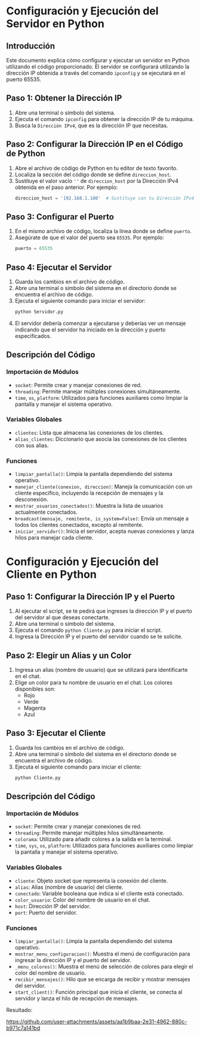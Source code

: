 # Configuración y Ejecución del Servidor en Python

## Introducción

Este documento explica cómo configurar y ejecutar un servidor en Python utilizando el código proporcionado. El servidor se configurará utilizando la dirección IP obtenida a través del comando `ipconfig` y se ejecutará en el puerto 65535.

## Paso 1: Obtener la Dirección IP

1. Abre una terminal o símbolo del sistema.
2. Ejecuta el comando `ipconfig` para obtener la dirección IP de tu máquina.
3. Busca la `Dirección IPv4`, que es la dirección IP que necesitas.

## Paso 2: Configurar la Dirección IP en el Código de Python

1. Abre el archivo de código de Python en tu editor de texto favorito.
2. Localiza la sección del código donde se define `direccion_host`.
3. Sustituye el valor vacío `''` de `direccion_host` por la Dirección IPv4 obtenida en el paso anterior. Por ejemplo:
    ```python
    direccion_host = '192.168.1.100'  # Sustituye con tu Dirección IPv4
    ```

## Paso 3: Configurar el Puerto

1. En el mismo archivo de código, localiza la línea donde se define `puerto`.
2. Asegúrate de que el valor del puerto sea `65535`. Por ejemplo:
    ```python
    puerto = 65535
    ```

## Paso 4: Ejecutar el Servidor

1. Guarda los cambios en el archivo de código.
2. Abre una terminal o símbolo del sistema en el directorio donde se encuentra el archivo de código.
3. Ejecuta el siguiente comando para iniciar el servidor:
    ```sh
    python Servidor.py
    ```
4. El servidor debería comenzar a ejecutarse y deberías ver un mensaje indicando que el servidor ha iniciado en la dirección y puerto especificados.

## Descripción del Código

### Importación de Módulos

- `socket`: Permite crear y manejar conexiones de red.
- `threading`: Permite manejar múltiples conexiones simultáneamente.
- `time`, `os`, `platform`: Utilizados para funciones auxiliares como limpiar la pantalla y manejar el sistema operativo.

### Variables Globales

- `clientes`: Lista que almacena las conexiones de los clientes.
- `alias_clientes`: Diccionario que asocia las conexiones de los clientes con sus alias.

### Funciones

- `limpiar_pantalla()`: Limpia la pantalla dependiendo del sistema operativo.
- `manejar_cliente(conexion, direccion)`: Maneja la comunicación con un cliente específico, incluyendo la recepción de mensajes y la desconexión.
- `mostrar_usuarios_conectados()`: Muestra la lista de usuarios actualmente conectados.
- `broadcast(mensaje, remitente, is_system=False)`: Envía un mensaje a todos los clientes conectados, excepto al remitente.
- `iniciar_servidor()`: Inicia el servidor, acepta nuevas conexiones y lanza hilos para manejar cada cliente.

# Configuración y Ejecución del Cliente en Python

## Paso 1: Configurar la Dirección IP y el Puerto

1. Al ejecutar el script, se te pedirá que ingreses la dirección IP y el puerto del servidor al que deseas conectarte.
2. Abre una terminal o símbolo del sistema.
3. Ejecuta el comando `python Cliente.py` para iniciar el script.
4. Ingresa la Dirección IP y el puerto del servidor cuando se te solicite.

## Paso 2: Elegir un Alias y un Color

1. Ingresa un alias (nombre de usuario) que se utilizará para identificarte en el chat.
2. Elige un color para tu nombre de usuario en el chat. Los colores disponibles son:
    - Rojo
    - Verde
    - Magenta
    - Azul

## Paso 3: Ejecutar el Cliente

1. Guarda los cambios en el archivo de código.
2. Abre una terminal o símbolo del sistema en el directorio donde se encuentra el archivo de código.
3. Ejecuta el siguiente comando para iniciar el cliente:
    ```sh
    python Cliente.py
    ```

## Descripción del Código

### Importación de Módulos

- `socket`: Permite crear y manejar conexiones de red.
- `threading`: Permite manejar múltiples hilos simultáneamente.
- `colorama`: Utilizado para añadir colores a la salida en la terminal.
- `time`, `sys`, `os`, `platform`: Utilizados para funciones auxiliares como limpiar la pantalla y manejar el sistema operativo.

### Variables Globales

- `cliente`: Objeto socket que representa la conexión del cliente.
- `alias`: Alias (nombre de usuario) del cliente.
- `conectado`: Variable booleana que indica si el cliente está conectado.
- `color_usuario`: Color del nombre de usuario en el chat.
- `host`: Dirección IP del servidor.
- `port`: Puerto del servidor.

### Funciones

- `limpiar_pantalla()`: Limpia la pantalla dependiendo del sistema operativo.
- `mostrar_menu_configuracion()`: Muestra el menú de configuración para ingresar la dirección IP y el puerto del servidor.
- `_menu_colores()`: Muestra el menú de selección de colores para elegir el color del nombre de usuario.
- `recibir_mensajes()`: Hilo que se encarga de recibir y mostrar mensajes del servidor.
- `start_client()`: Función principal que inicia el cliente, se conecta al servidor y lanza el hilo de recepción de mensajes.

Resultado:


https://github.com/user-attachments/assets/aa1b9baa-2e31-4962-880c-b971c7a141bd


